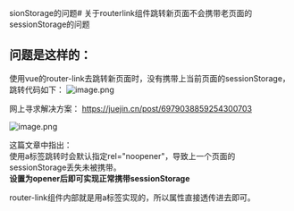 sionStorage的问题# 关于routerlink组件跳转新页面不会携带老页面的sessionStorage的问题

## 问题是这样的：<br>

使用vue的router-link去跳转新页面时，没有携带上当前页面的sessionStorage，跳转代码如下：
![image.png](https://p6-juejin.byteimg.com/tos-cn-i-k3u1fbpfcp/5123110a2ace4d10abcedb0aee3ff9b3~tplv-k3u1fbpfcp-watermark.image?)

网上寻求解决方案：
https://juejin.cn/post/6979038859254300703

![image.png](https://p1-juejin.byteimg.com/tos-cn-i-k3u1fbpfcp/2d190a6987124ef5b56ce8ee12e25706~tplv-k3u1fbpfcp-watermark.image?)

这篇文章中指出：<br>
使用a标签跳转时会默认指定rel="noopener"，导致上一个页面的sessionStorage丢失未被携带。<br>**设置为opener后即可实现正常携带sessionStorage**

router-link组件内部就是用a标签实现的，所以属性直接透传进去即可。
